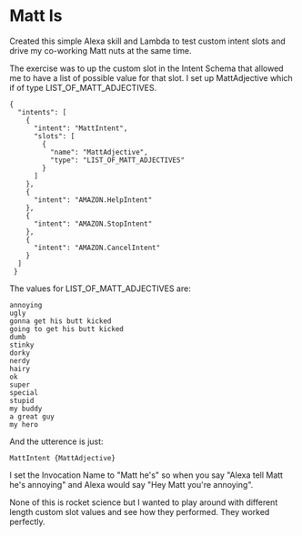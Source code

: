 # Matt Is
Created this simple Alexa skill and Lambda to test custom intent slots and drive my co-working Matt nuts at the same time.

The exercise was to up the custom slot in the Intent Schema that allowed me to have a list of possible value for that slot. I set up MattAdjective which if of type LIST_OF_MATT_ADJECTIVES.
```
{
  "intents": [
    {
      "intent": "MattIntent",
      "slots": [
        {
          "name": "MattAdjective",
          "type": "LIST_OF_MATT_ADJECTIVES"
        }
      ]
    },
    {
      "intent": "AMAZON.HelpIntent"
    },
    {
      "intent": "AMAZON.StopIntent"
    },
    {
      "intent": "AMAZON.CancelIntent"
    }
  ]
 }
```

The values for LIST_OF_MATT_ADJECTIVES are:
```
annoying
ugly
gonna get his butt kicked
going to get his butt kicked
dumb
stinky
dorky
nerdy
hairy
ok
super
special
stupid
my buddy
a great guy
my hero
```

And the utterence is just:
```
MattIntent {MattAdjective}
```

I set the Invocation Name to "Matt he's" so when you say "Alexa tell Matt he's annoying" and Alexa would say "Hey Matt you're annoying".

None of this is rocket science but I wanted to play around with different length custom slot values and see how they performed. They worked perfectly.
